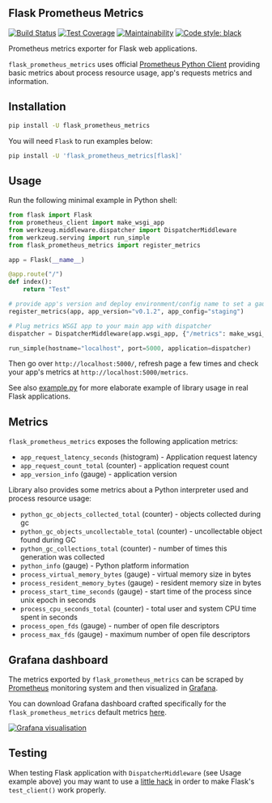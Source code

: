 ## Flask Prometheus Metrics ##

[![Build Status](https://travis-ci.org/pilosus/flask_prometheus_metrics.svg?branch=master)](https://travis-ci.org/pilosus/flask_prometheus_metrics)
[![Test Coverage](https://api.codeclimate.com/v1/badges/6b414e49d4f9302fe460/test_coverage)](https://codeclimate.com/github/pilosus/flask_prometheus_metrics/test_coverage)
[![Maintainability](https://api.codeclimate.com/v1/badges/6b414e49d4f9302fe460/maintainability)](https://codeclimate.com/github/pilosus/flask_prometheus_metrics/maintainability)
[![Code style: black](https://img.shields.io/badge/code%20style-black-000000.svg)](https://github.com/python/black)

Prometheus metrics exporter for Flask web applications.

``flask_prometheus_metrics`` uses official [Prometheus Python Client](https://github.com/prometheus/client_python)
providing basic metrics about process resource usage, app's requests metrics and information.


## Installation ##

```bash
pip install -U flask_prometheus_metrics
```

You will need ``Flask`` to run examples below:

```bash
pip install -U 'flask_prometheus_metrics[flask]'
```

## Usage ##

Run the following minimal example in Python shell:

```python
from flask import Flask
from prometheus_client import make_wsgi_app
from werkzeug.middleware.dispatcher import DispatcherMiddleware
from werkzeug.serving import run_simple
from flask_prometheus_metrics import register_metrics

app = Flask(__name__)

@app.route("/")
def index():
    return "Test"

# provide app's version and deploy environment/config name to set a gauge metric
register_metrics(app, app_version="v0.1.2", app_config="staging")

# Plug metrics WSGI app to your main app with dispatcher
dispatcher = DispatcherMiddleware(app.wsgi_app, {"/metrics": make_wsgi_app()})

run_simple(hostname="localhost", port=5000, application=dispatcher)
```

Then go over ``http://localhost:5000/``, refresh page a few times and check your
app's metrics at ``http://localhost:5000/metrics``.

See also [example.py](flask_prometheus_metrics/example.py) for more elaborate
example of library usage in real Flask applications.

## Metrics ##

``flask_prometheus_metrics`` exposes the following application metrics:

- ``app_request_latency_seconds`` (histogram) - Application request latency
- ``app_request_count_total`` (counter) - application request count
- ``app_version_info`` (gauge) - application version

Library also provides some metrics about a Python interpreter used and process
resource usage:

- ``python_gc_objects_collected_total`` (counter) - objects collected during gc
- ``python_gc_objects_uncollectable_total`` (counter) -  uncollectable object found during GC
- ``python_gc_collections_total`` (counter) - number of times this generation was collected
- ``python_info`` (gauge) - Python platform information
- ``process_virtual_memory_bytes`` (gauge) - virtual memory size in bytes
- ``process_resident_memory_bytes`` (gauge) - resident memory size in bytes
- ``process_start_time_seconds`` (gauge) - start time of the process since unix epoch in seconds
- ``process_cpu_seconds_total`` (counter) - total user and system CPU time spent in seconds
- ``process_open_fds`` (gauge) - number of open file descriptors
- ``process_max_fds`` (gauge) - maximum number of open file descriptors

## Grafana dashboard ##

The metrics exported by ``flask_prometheus_metrics`` can be scraped by
[Prometheus](https://prometheus.io/) monitoring system and then visualized in
[Grafana](https://grafana.com/).

You can download Grafana dashboard crafted specifically for the ``flask_prometheus_metrics``
default metrics [here](https://github.com/pilosus/prometheus-client-python-app-grafana-dashboard/).

[![Grafana visualisation](https://raw.githubusercontent.com/pilosus/prometheus-client-python-app-grafana-dashboard/master/docs/flask-app-2.png)](https://github.com/pilosus/prometheus-client-python-app-grafana-dashboard/)


## Testing ##

When testing Flask application with ``DispatcherMiddleware`` (see Usage example above)
you may want to use a [little hack](tests/conftest.py#L22) in order to make
Flask's ``test_client()`` work properly.
